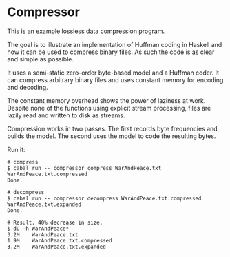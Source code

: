 # Compressor

This is an example lossless data compression program.

The goal is to illustrate an implementation of Huffman coding in Haskell and how it can be used to compress binary files.
As such the code is as clear and simple as possible.

It uses a semi-static zero-order byte-based model and a Huffman coder.
It can compress arbitrary binary files and uses constant memory for encoding and decoding.

The constant memory overhead shows the power of laziness at work.
Despite none of the functions using explicit stream processing, files are lazily read and written to disk as streams.

Compression works in two passes. The first records byte frequencies and builds the model. The second uses the model to code the resulting bytes.



Run it:

```
# compress
$ cabal run -- compressor compress WarAndPeace.txt WarAndPeace.txt.compressed
Done.

# decompress
$ cabal run -- compressor decompress WarAndPeace.txt.compressed WarAndPeace.txt.expanded
Done.

# Result. 40% decrease in size.
$ du -h WarAndPeace*
3.2M    WarAndPeace.txt
1.9M    WarAndPeace.txt.compressed
3.2M    WarAndPeace.txt.expanded
````
